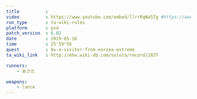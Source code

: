 ```yaml
---
title          :
video          : https://www.youtube.com/embed/llrrRqWa5Tg #https://www.youtube.com/watch?v=llrrRqWa5Tg
run_type       : ta-wiki-rules
platform       : ps4
patch_version  : 6.02
date           : 2019-05-16
time           : 25'59"56
quest          : 9★-a-visitor-from-eorzea-extreme
ta_wiki_link   : http://mhw.wiki-db.com/solota/record/2837

runners:
    - あさだ

weapons:
    - lance
---
```

